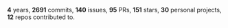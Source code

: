**4** years, **2691** commits, **140** issues, **95** PRs, **151** stars, **30** personal projects, **12** repos contributed to.
